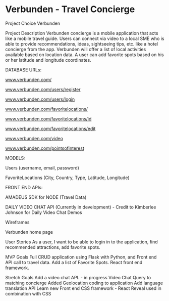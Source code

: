 # Verbunden - Travel Concierge
Project Choice
Verbunden

Project Description
Verbunden concierge is a mobile application that acts like a mobile travel guide. Users can connect via video to a local SME who is able to provide recommendations, ideas, sightseeing tips, etc. like a hotel concierge from the app. Verbunden will offer a list of local activities available based on location data. A user can add favorite spots based on his or her latitude and longitude coordinates.

DATABASE URLs:

www.verbunden.com/

www.verbunden.com/users/register

www.verbunden.com/users/login

www.verbunden.com/favoritelocations/

www.verbunden.com/favoritelocations/id

www.verbunden.com/favoritelocations/edit

www.verbunden.com/video

www.verbunden.com/pointsofinterest

MODELS:

Users (username, email, password)

FavoriteLocations (City, Country, Type, Latitude, Longitude)

FRONT END APIs:

AMADEUS SDK for NODE (Travel Data)

DAILY VIDEO CHAT API (Currently in development) - Credit to Kimberlee Johnson for Daily Video Chat Demos 

Wireframes

Verbunden home page

User Stories
As a user, I want to be able to login in to the application, find recommended attractions, add favorite spots.

MVP Goals
Full CRUD application using Flask with Python, and Front end API call to travel data. Add a list of Favorite Spots. React front end framework.

Stretch Goals
Add a video chat API. - in progress
Video Chat Query to matching concierge
Added Geolocation coding to application 
Add language translation API
Learn new Front end CSS framework - React Reveal used in combination with CSS